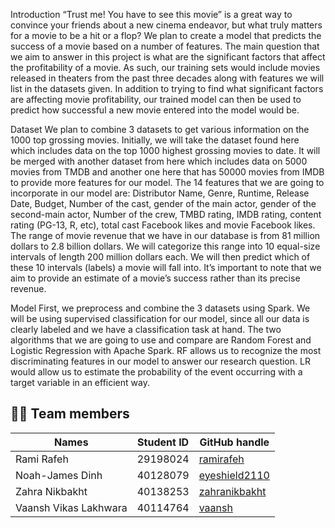 Introduction
“Trust me! You have to see this movie” is a great way to convince your friends about a new cinema endeavor, but what truly matters for a movie to be a hit or a flop? We plan to create a model that predicts the success of a movie based on a number of features. The main question that we aim to answer in this project is what are the significant factors that affect the profitability of a movie. As such, our training sets would include movies released in theaters from the past three decades along with features we will list in the datasets given. In addition to trying to find what significant factors are affecting movie profitability, our trained model can then be used to predict how successful a new movie entered into the model would be.  
 
Dataset
We plan to combine 3 datasets to get various information on the 1000 top grossing movies. Initially, we will take the dataset found here which includes data on the top 1000 highest grossing movies to date. It will be merged with another dataset from here which includes data on 5000 movies from TMDB and another one here that has 50000 movies from IMDB to provide more features for our model.
The 14 features that we are going to incorporate in our model are: Distributor Name, Genre, Runtime, Release Date, Budget, Number of the cast, gender of the main actor, gender of the second-main actor, Number of the crew, TMBD rating, IMDB rating, content rating (PG-13, R, etc), total cast Facebook likes and movie Facebook likes.
The range of movie revenue that we have in our database is from 81 million dollars to 2.8 billion dollars. We will categorize this range into 10 equal-size intervals of length 200 million dollars each. We will then predict which of these 10 intervals (labels) a movie will fall into. It’s important to note that we aim to provide an estimate of a movie’s success rather than its precise revenue.
 
Model
First, we preprocess and combine the 3 datasets using Spark. We will be using supervised classification for our model, since all our data is clearly labeled and we have a classification task at hand. The two algorithms that we are going to use and compare are Random Forest and Logistic Regression with Apache Spark. RF allows us to recognize the most discriminating features in our model to answer our research question. LR would allow us to estimate the probability of the event occurring with a target variable in an efficient way.


## 🧑‍💻 Team members
| Names  | Student ID | GitHub handle | 
| ------------- | ------------- | ------------- |
| Rami Rafeh            | 29198024   | [ramirafeh](https://github.com/ramirafeh)|
| Noah-James Dinh       | 40128079   | [eyeshield2110](https://github.com/eyeshield2110)  |
| Zahra Nikbakht        | 40138253   | [zahranikbakht](https://github.com/zahranikbakht)  |
| Vaansh Vikas Lakhwara | 40114764   | [vaansh](https://github.com/vaansh)  |
